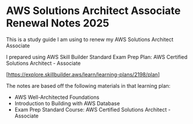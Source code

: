 # AWS Solutions Architect Associate Renewal Notes 2025

This is a study guide I am using to renew my AWS Solutions Architect Associate

I prepared using AWS Skill Builder Standard Exam Prep Plan: AWS Certified Solutions Architect - Associate

[https://explore.skillbuilder.aws/learn/learning-plans/2198/plan]

The notes are based off the following materials in that learning plan:
- AWS Well-Architected Foundations
- Introduction to Building with AWS Database
- Exam Prep Standard Course: AWS Certified Solutions Architect - Associate
